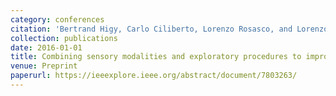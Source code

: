 ```yaml
---
category: conferences
citation: 'Bertrand Higy, Carlo Ciliberto, Lorenzo Rosasco, and Lorenzo Natale. "Combining sensory modalities and exploratory procedures to improve haptic object recognition in robotics", 2016.'
collection: publications
date: 2016-01-01
title: Combining sensory modalities and exploratory procedures to improve haptic object recognition in robotics
venue: Preprint
paperurl: https://ieeexplore.ieee.org/abstract/document/7803263/
---
```


